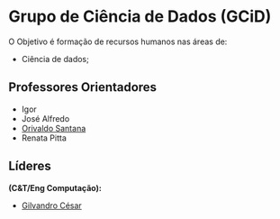 # Grupo de Ciência de Dados (GCiD) 

O Objetivo é formação de recursos humanos nas áreas de:
* Ciência de dados;

## Professores Orientadores 
* Igor 
* José Alfredo 
* [Orivaldo Santana](https://github.com/orivaldosantana)
* Renata Pitta 


## Líderes 
**(C&T/Eng Computação):**
* [Gilvandro César](https://github.com/gilvandrocesardemedeiros) 
